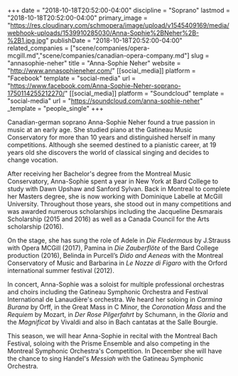 +++
date = "2018-10-18T20:52:00-04:00"
discipline = "Soprano"
lastmod = "2018-10-18T20:52:00-04:00"
primary_image = "https://res.cloudinary.com/schmopera/image/upload/v1545409169/media/webhook-uploads/1539910285030/Anna-Sophie%2BNeher%2B-%2B1.jpg.jpg"
publishDate = "2018-10-18T20:52:00-04:00"
related_companies = ["scene/companies/opera-mcgill.md","scene/companies/canadian-opera-company.md"]
slug = "annasophie-neher"
title = "Anna-Sophie Neher"
website = "http://www.annasophieneher.com/"
[[social_media]]
platform = "Facebook"
template = "social-media"
url = "https://www.facebook.com/Anna-Sophie-Neher-soprano-1750114255212270/"
[[social_media]]
platform = "Soundcloud"
template = "social-media"
url = "https://soundcloud.com/anna-sophie-neher"
_template = "people_single"
+++

Canadian-german soprano Anna-Sophie Neher found a true passion in music at an early age. She studied piano at the Gatineau Music Conservatory for more than 10 years and distinguished herself in many competitions. Although she seemed destined to a pianistic career, at 19 years old she discovers the world of classical singing and decides to change vocation.

After receiving her Bachelor's degree from the Montreal Music Conservatory, Anna-Sophie spent a year in New York at Bard College to study with Dawn Upshaw and Sanford Sylvan. Back in Montreal to complete her Masters degree, she is now working with Dominique Labelle at McGill University. Throughout those years, she stood out in many competitions and was awarded numerous scholarships including the Jacqueline Desmarais Scholarship (2015 and 2016) as well as a Canada Council for the Arts scholarship (2016).

On the stage, she has sung the role of Adele in *Die Fledermaus* by J.Strauss with Opera MCGill (2017), Pamina in *Die Zauberflöte* of the Bard College production (2016), Belinda in Purcell’s *Dido and Aeneas* with the Montreal Conservatory of Music and Barbarina in *Le Nozze di Figaro* with the Orford international summer festival (2012).

In concert, Anna-Sophie was a soloist for multiple professional orchestras and choirs including the Gatineau Symphonic Orchestra and Festival International de Lanaudière's orchestra. We heard her soloing in *Carmina Burana* by Orff, in the Great Mass in C Minor, the *Coronation Mass* and the *Requiem* by Mozart, in *Der Rose Pilgerfahrt* by Schumann, in the *Gloria* and the *Magnificat* by Vivaldi and also in Bach cantatas at the Salle Bourgie.

This season, we will hear Anna-Sophie in recital with the Montreal Bach Festival, soloing with the Prisme Ensemble and also competing in the Montreal Symphonic Orchestra's Competition. In December she will have the chance to sing Handel's *Messiah* with the Gatineau Symphonic Orchestra.
